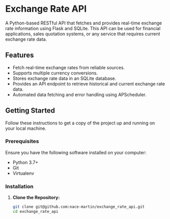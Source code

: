 # Exchange Rate API

A Python-based RESTful API that fetches and provides real-time exchange rate information using Flask and SQLite. This API can be used for financial applications, sales quotation systems, or any service that requires current exchange rate data.

## Features

- Fetch real-time exchange rates from reliable sources.
- Supports multiple currency conversions.
- Stores exchange rate data in an SQLite database.
- Provides an API endpoint to retrieve historical and current exchange rate data.
- Automated data fetching and error handling using APScheduler.

## Getting Started

Follow these instructions to get a copy of the project up and running on your local machine.

### Prerequisites

Ensure you have the following software installed on your computer:

- Python 3.7+
- Git
- Virtualenv

### Installation

1. **Clone the Repository:**

   ```bash
   git clone git@github.com:nace-martin/exchange_rate_api.git
   cd exchange_rate_api
